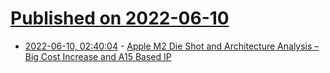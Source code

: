 # [Published on 2022-06-10](index.md)

* [2022-06-10, 02:40:04](https://news.ycombinator.com/item?id=31689366) - [Apple M2 Die Shot and Architecture Analysis – Big Cost Increase and A15 Based IP](https://semianalysis.substack.com/p/apple-m2-die-shot-and-architecture)

